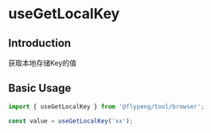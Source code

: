 # useGetLocalKey

## Introduction

获取本地存储Key的值

## Basic Usage

```ts
import { useGetLocalKey } from '@flypeng/tool/browser';

const value = useGetLocalKey('xx');
```
